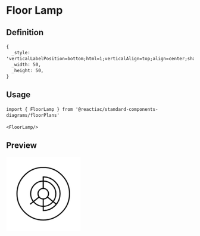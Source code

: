 # Floor Lamp

## Definition

```
{
  _style: 'verticalLabelPosition=bottom;html=1;verticalAlign=top;align=center;shape=mxgraph.floorplan.floor_lamp;',
  _width: 50,
  _height: 50,
}
```

## Usage

```
import { FloorLamp } from '@reactiac/standard-components-diagrams/floorPlans'

<FloorLamp/>
```

## Preview

<img src="./floor-lamp.png" width="200"/>
